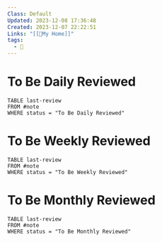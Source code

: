 ```yaml
---
Class: Default
Updated: 2023-12-08 17:36:48
Created: 2023-12-07 22:22:51
Links: "[[🏡My Home]]"
tags:
  - 🔁
---
```

# To Be Daily Reviewed

```dataview
TABLE last-review
FROM #note 
WHERE status = "To Be Daily Reviewed"
```
# To Be Weekly Reviewed
```dataview
TABLE last-review
FROM #note 
WHERE status = "To Be Weekly Reviewed"
```
# To Be Monthly Reviewed
```dataview
TABLE last-review
FROM #note 
WHERE status = "To Be Monthly Reviewed"
```

